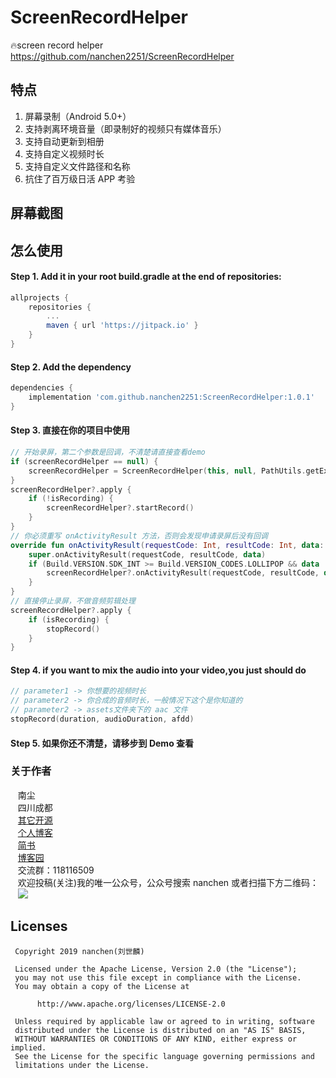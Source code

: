 # ScreenRecordHelper
🔥screen record helper https://github.com/nanchen2251/ScreenRecordHelper


## 特点
1. 屏幕录制（Android 5.0+）
2. 支持剥离环境音量（即录制好的视频只有媒体音乐）
3. 支持自动更新到相册
4. 支持自定义视频时长
5. 支持自定义文件路径和名称
6. 抗住了百万级日活 APP 考验
## 屏幕截图

## 怎么使用
#### Step 1. Add it in your root build.gradle at the end of repositories:
```groovy
allprojects {
    repositories {
        ...
        maven { url 'https://jitpack.io' }
    }
}       
```
#### Step 2. Add the dependency
```groovy
dependencies {
    implementation 'com.github.nanchen2251:ScreenRecordHelper:1.0.1'
}
```

#### Step 3. 直接在你的项目中使用
```kotlin
// 开始录屏，第二个参数是回调，不清楚请直接查看demo
if (screenRecordHelper == null) {
    screenRecordHelper = ScreenRecordHelper(this, null, PathUtils.getExternalStoragePath() + "/nanchen")
}
screenRecordHelper?.apply {
    if (!isRecording) {
        screenRecordHelper?.startRecord()
    }
}
// 你必须重写 onActivityResult 方法，否则会发现申请录屏后没有回调
override fun onActivityResult(requestCode: Int, resultCode: Int, data: Intent?) {
    super.onActivityResult(requestCode, resultCode, data)
    if (Build.VERSION.SDK_INT >= Build.VERSION_CODES.LOLLIPOP && data != null) {
        screenRecordHelper?.onActivityResult(requestCode, resultCode, data)
    }
}    
// 直接停止录屏，不做音频剪辑处理
screenRecordHelper?.apply {
    if (isRecording) {
        stopRecord()     
    }
}
```
#### Step 4. if you want to mix the audio into your video,you just should do
```kotlin
// parameter1 -> 你想要的视频时长
// parameter2 -> 你合成的音频时长，一般情况下这个是你知道的
// parameter2 -> assets文件夹下的 aac 文件
stopRecord(duration, audioDuration, afdd)
```

#### Step 5. 如果你还不清楚，请移步到 Demo 查看

### 关于作者
    南尘<br>
    四川成都<br>
    [其它开源](https://github.com/nanchen2251/)<br>
    [个人博客](https://nanchen2251.github.io/)<br>
    [简书](http://www.jianshu.com/u/f690947ed5a6)<br>
    [博客园](http://www.cnblogs.com/liushilin/)<br>
    交流群：118116509<br>
    欢迎投稿(关注)我的唯一公众号，公众号搜索 nanchen 或者扫描下方二维码：<br>
    ![](https://github.com/nanchen2251/Blogs/blob/master/images/nanchen12.jpg)
​    
## Licenses
```
 Copyright 2019 nanchen(刘世麟)

 Licensed under the Apache License, Version 2.0 (the "License");
 you may not use this file except in compliance with the License.
 You may obtain a copy of the License at

      http://www.apache.org/licenses/LICENSE-2.0

 Unless required by applicable law or agreed to in writing, software
 distributed under the License is distributed on an "AS IS" BASIS,
 WITHOUT WARRANTIES OR CONDITIONS OF ANY KIND, either express or implied.
 See the License for the specific language governing permissions and
 limitations under the License.
```

